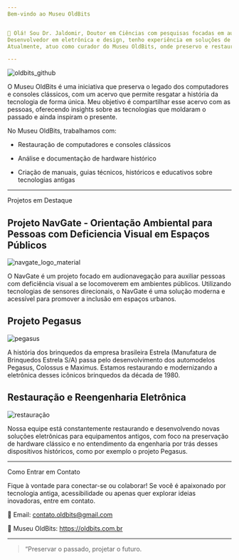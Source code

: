 ```yaml
---
Bem-vindo ao Museu OldBits


👋 Olá! Sou Dr. Jaldomir, Doutor em Ciências com pesquisas focadas em audionavegação e design de interfaces acessíveis, e trago o canal Museu OldBits.
Desenvolvedor em eletrônica e design, tenho experiência em soluções de acessibilidade.
Atualmente, atuo como curador do Museu OldBits, onde preservo e restauro a história dos computadores, videogames e dispositivos das décadas de 1980, 1990 e 2000.

---
```

![oldbits_github](https://github.com/user-attachments/assets/8e5c79cb-b2f1-4470-ad65-534ef6da51cf)

O Museu OldBits é uma iniciativa que preserva o legado dos computadores e consoles clássicos, com um acervo que permite resgatar a história da tecnologia de forma única. Meu objetivo é compartilhar esse acervo com as pessoas, oferecendo insights sobre as tecnologias que moldaram o passado e ainda inspiram o presente.

No Museu OldBits, trabalhamos com:

- Restauração de computadores e consoles clássicos

- Análise e documentação de hardware histórico

- Criação de manuais, guias técnicos, históricos e educativos sobre tecnologias antigas

---

Projetos em Destaque

Projeto NavGate - Orientação Ambiental para Pessoas com Deficiencia Visual em Espaços Públicos
--
![navgate_logo_material](https://github.com/user-attachments/assets/78957522-dfad-493b-bbe9-9936134ea8fb)

O NavGate é um projeto focado em audionavegação para auxiliar pessoas com deficiência visual a se locomoverem em ambientes públicos. Utilizando tecnologias de sensores direcionais, o NavGate é uma solução moderna e acessível para promover a inclusão em espaços urbanos.

Projeto Pegasus
--
![pegasus](https://github.com/user-attachments/assets/b63e0fc3-5c9b-4028-b233-3c3015b9079b)

A história dos brinquedos da empresa brasileira Estrela (Manufatura de Brinquedos Estrela S/A) passa pelo desenvolvimento dos automodelos Pegasus, Colossus e Maximus. Estamos restaurando e modernizando a eletrônica desses icônicos brinquedos da década de 1980.

Restauração e Reengenharia Eletrônica
--
![restauração](https://github.com/user-attachments/assets/b5d0f399-edb9-4bfb-a292-5b08d53b7401)

Nossa equipe está constantemente restaurando e desenvolvendo novas soluções eletrônicas para equipamentos antigos, com foco na preservação de hardware clássico e no entendimento da engenharia por trás desses dispositivos históricos, como por exemplo o projeto Pegasus.

---
Como Entrar em Contato

Fique à vontade para conectar-se ou colaborar! Se você é apaixonado por tecnologia antiga, acessibilidade ou apenas quer explorar ideias inovadoras, entre em contato.

📧 Email: contato.oldbits@gmail.com

🔗 Museu OldBits: https://oldbits.com.br


---

> “Preservar o passado, projetar o futuro.

<!---
museu-oldbits/museu-oldbits is a ✨ special ✨ repository because its `README.md` (this file) appears on your GitHub profile.
You can click the Preview link to take a look at your changes.
--->
